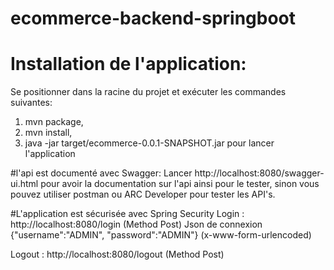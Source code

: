 # ecommerce-backend-springboot
# Installation de l'application:
Se positionner dans la racine du projet et exécuter les commandes suivantes:
   1) mvn package,
   2) mvn install,
   3) java -jar target/ecommerce-0.0.1-SNAPSHOT.jar pour lancer l'application
   
#l'api est documenté avec Swagger:
Lancer http://localhost:8080/swagger-ui.html pour avoir la documentation sur l'api ainsi pour le tester, 
sinon vous pouvez utiliser postman ou ARC Developer pour tester les API's.

#L'application est sécurisée avec Spring Security
Login : http://localhost:8080/login (Method Post)
Json de connexion {"username":"ADMIN", "password":"ADMIN"} (x-www-form-urlencoded)

Logout : http://localhost:8080/logout (Method Post)

